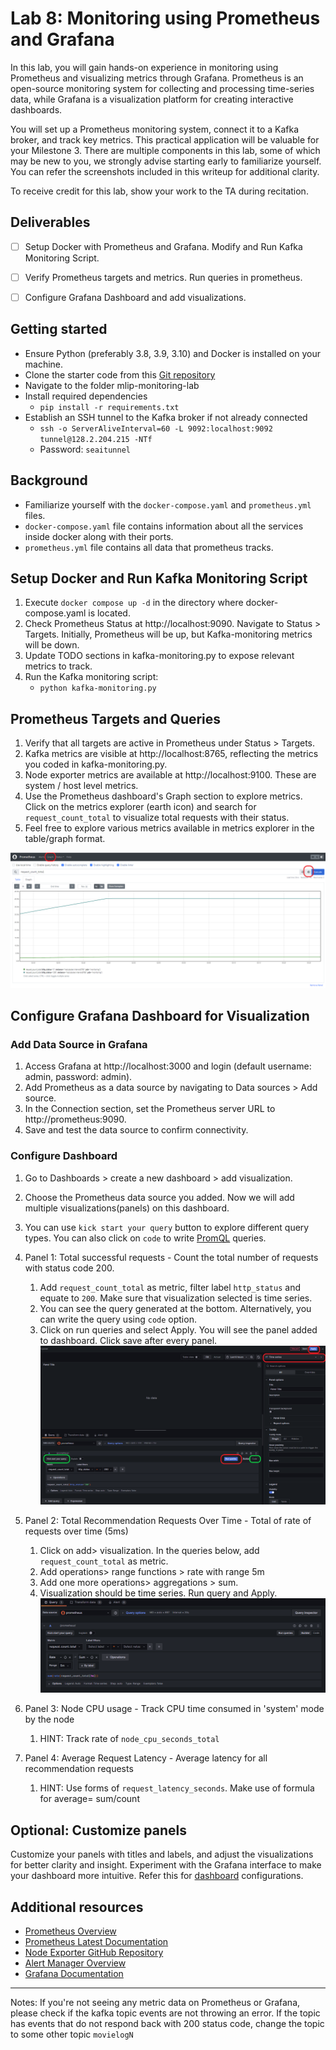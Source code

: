 # Lab 8: Monitoring using Prometheus and Grafana
In this lab, you will gain hands-on experience in monitoring using Prometheus and visualizing metrics through Grafana. Prometheus is an open-source monitoring system for collecting and processing time-series data, while Grafana is a visualization platform for creating interactive dashboards. 

You will set up a Prometheus monitoring system, connect it to a Kafka broker, and track key metrics. This practical application will be valuable for your Milestone 3. There are multiple components in this lab, some of which may be new to you, we strongly advise starting early to familiarize yourself. You can refer the screenshots included in this writeup for additional clarity.

To receive credit for this lab, show your work to the TA during recitation.

## Deliverables
- [ ] Setup Docker with Prometheus and Grafana.	Modify and Run Kafka Monitoring Script.
- [ ] Verify Prometheus targets and metrics. Run queries in prometheus.
- [ ] Configure Grafana Dashboard and add visualizations.


## Getting started
- Ensure Python (preferably 3.8, 3.9, 3.10) and Docker is installed on your machine.
- Clone the starter code from this [Git repository](#) 
- Navigate to the folder mlip-monitoring-lab
- Install required dependencies
    - `pip install -r requirements.txt`
- Establish an SSH tunnel to the Kafka broker if not already connected
    - `ssh -o ServerAliveInterval=60 -L 9092:localhost:9092 tunnel@128.2.204.215 -NTf`
    - Password: `seaitunnel`

## Background
- Familiarize yourself with the `docker-compose.yaml` and `prometheus.yml` files.
- `docker-compose.yaml` file contains information about all the services inside docker along with their ports. 
- `prometheus.yml` file contains all data that prometheus tracks.

## Setup Docker and Run Kafka Monitoring Script
1. Execute `docker compose up -d` in the directory where docker-compose.yaml is located.
2. Check Prometheus Status at http://localhost:9090. Navigate to Status > Targets. Initially, Prometheus will be up, but Kafka-monitoring metrics will be down.
3. Update TODO sections in kafka-monitoring.py to expose relevant metrics to track.
4. Run the Kafka monitoring script: 
    - `python kafka-monitoring.py`

## Prometheus Targets and Queries
1. Verify that all targets are active in Prometheus under Status > Targets.
2. Kafka metrics are visible at http://localhost:8765, reflecting the metrics you coded in kafka-monitoring.py.
3. Node exporter metrics are available at http://localhost:9100. These are system / host level metrics.
4. Use the Prometheus dashboard's Graph section to explore metrics. Click on the metrics explorer (earth icon) and search for `request_count_total` to visualize total requests with their status.
5. Feel free to explore various metrics available in metrics explorer in the table/graph format.

![Prometheus](images/prometheus.png)

## Configure Grafana Dashboard for Visualization
### Add Data Source in Grafana
1. Access Grafana at http://localhost:3000 and login (default username: admin, password: admin).
2. Add Prometheus as a data source by navigating to Data sources > Add source.
3. In the Connection section, set the Prometheus server URL to http://prometheus:9090.
4. Save and test the data source to confirm connectivity.


### Configure Dashboard
1. Go to Dashboards > create a new dashboard > add visualization.
2. Choose the Prometheus data source you added. Now we will add multiple visualizations(panels) on this dashboard. 
3. You can use `kick start your query` button to explore different query types. You can also click on `code` to write [PromQL](https://grafana.com/blog/2020/02/04/introduction-to-promql-the-prometheus-query-language/) queries.
4. Panel 1: Total successful requests - Count the total number of requests with status code 200. 
   1. Add `request_count_total` as metric, filter label `http_status` and equate to `200`. Make sure that visualization selected is time series. 
   2. You can see the query generated at the bottom. Alternatively, you can write the query using `code` option.
   3. Click on run queries and select Apply. You will see the panel added to dashboard. Click save after every panel.
   ![Grafana-1](images/grafana-1.png)
   
5. Panel 2: Total Recommendation Requests Over Time - Total of rate of requests over time (5ms)
   1. Click on add> visualization. In the queries below, add `request_count_total` as metric. 
   2. Add operations> range functions > rate  with range 5m
   3. Add one more operations> aggregations > sum. 
   4. Visualization should be time series. Run query and Apply. 
   ![Grafana-2](images/grafana-2.png)

6. Panel 3: Node CPU usage - Track CPU time consumed in 'system' mode by the node
   1. HINT: Track rate of `node_cpu_seconds_total`

7. Panel 4: Average Request Latency - Average latency for all recommendation requests
   1. HINT: Use forms of `request_latency_seconds`. Make use of formula for average= sum/count



## Optional: Customize panels
Customize your panels with titles and labels, and adjust the visualizations for better clarity and insight. 
Experiment with the Grafana interface to make your dashboard more intuitive. Refer this for [dashboard](https://grafana.com/grafana/dashboards/) configurations.


## Additional resources
- [Prometheus Overview](https://prometheus.io/docs/introduction/overview/)
- [Prometheus Latest Documentation](https://prometheus.io/docs/prometheus/latest/migration/)
- [Node Exporter GitHub Repository](https://github.com/prometheus/node_exporter)
- [Alert Manager Overview](https://prometheus.io/docs/alerting/latest/overview/)
- [Grafana Documentation](https://grafana.com/docs/)
---


Notes: If you're not seeing any metric data on Prometheus or Grafana, please check if the kafka topic events are not throwing an error. If the topic has events that do not respond back with 200 status code, change the topic to some other topic `movielogN`
